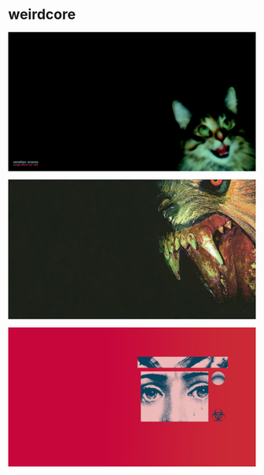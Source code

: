 # weirdcore

<a href="a_cat_looking_at_the_camera.png"><img alt="a_cat_looking_at_the_camera" src="a_cat_looking_at_the_camera.png"></a>

<a href="a_close_up_of_a_monster's_face.png"><img alt="a_close_up_of_a_monster's_face" src="a_close_up_of_a_monster's_face.png"></a>

<a href="a_red_and_blue_image_of_a_woman's_face.png"><img alt="a_red_and_blue_image_of_a_woman's_face" src="a_red_and_blue_image_of_a_woman's_face.png"></a>

